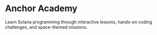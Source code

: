 # Anchor Academy

Learn Solana programming through interactive lessons, hands-on coding challenges, and space-themed missions.
